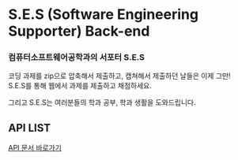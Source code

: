 # S.E.S (Software Engineering Supporter) Back-end

### 컴퓨터소프트웨어공학과의 서포터 S.E.S
코딩 과제를 zip으로 압축해서 제출하고, 캡쳐해서 제출하던 날들은 이제 그만!  
S.E.S를 통해 웹에서 과제를 제출하고 채점하세요.

그리고 S.E.S는 여러분들의 학과 공부, 학과 생활을 도와드립니다.

## API LIST
<a href = "https://docs.google.com/spreadsheets/d/e/2PACX-1vSnev6YZPfECpCVEy1elDhtEpV2ZLJuiibHMtVGvdQM4uXVnA-9odb6VnvfeiTDe2QyN2rAx3ADtm0Y/pubhtml?gid=0&single=true">API 문서 바로가기</a>
